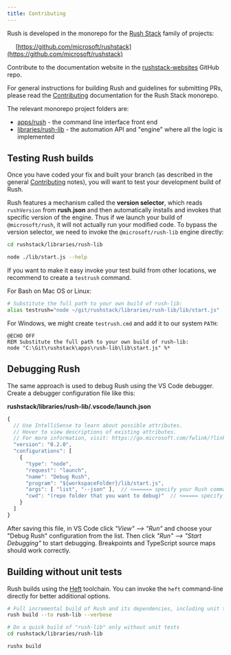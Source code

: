 ```yaml
---
title: Contributing
---
```


Rush is developed in the monorepo for the [Rush Stack](https://rushstack.io/) family of projects:

&nbsp;&nbsp;&nbsp;&nbsp; [https://github.com/microsoft/rushstack](https://github.com/microsoft/rushstack)

Contribute to the documentation website in the
[rushstack-websites](https://github.com/microsoft/rushstack-websites/tree/main/websites/rushjs.io) GitHub repo.

For general instructions for building Rush and guidelines for submitting PRs, please read the
[Contributing](https://rushstack.io/pages/contributing/get_started/) documentation for the Rush Stack
monorepo.

The relevant monorepo project folders are:

- [apps/rush](https://github.com/microsoft/rushstack/tree/main/apps/rush) - the command line interface front end
- [libraries/rush-lib](https://github.com/microsoft/rushstack/tree/main/libraries/rush-lib) - the automation API and "engine" where all the logic is implemented

## Testing Rush builds

Once you have coded your fix and built your branch (as described in the general [Contributing](https://rushstack.io/pages/contributing/get_started/) notes), you will want to test your development build of Rush.

Rush features a mechanism called the **version selector**, which reads `rushVersion` from **rush.json** and then automatically installs and invokes that specific version of the engine. Thus if we launch your build of `@microsoft/rush`, it will not actually run your modified code. To bypass the version selector, we need to invoke the `@microsoft/rush-lib` engine directly:

```bash
cd rushstack/libraries/rush-lib

node ./lib/start.js --help
```

If you want to make it easy invoke your test build from other locations, we recommend to create a `testrush` command.

For Bash on Mac OS or Linux:

```bash
# Substitute the full path to your own build of rush-lib:
alias testrush="node ~/git/rushstack/libraries/rush-lib/lib/start.js"
```

For Windows, we might create `testrush.cmd` and add it to our system `PATH`:

```
@ECHO OFF
REM Substitute the full path to your own build of rush-lib:
node "C:\Git\rushstack\apps\rush-lib\lib\start.js" %*
```

## Debugging Rush

The same approach is used to debug Rush using the VS Code debugger. Create a debugger configuration file like this:

**rushstack/libraries/rush-lib/.vscode/launch.json**

```js
{
  // Use IntelliSense to learn about possible attributes.
  // Hover to view descriptions of existing attributes.
  // For more information, visit: https://go.microsoft.com/fwlink/?linkid=830387
  "version": "0.2.0",
  "configurations": [
    {
      "type": "node",
      "request": "launch",
      "name": "Debug Rush",
      "program": "${workspaceFolder}/lib/start.js",
      "args": [ "list", "--json" ],  // <====== specify your Rush command line arguments here
      "cwd": "(repo folder that you want to debug)"  // <===== specify your target working folder here
    }
  ]
}
```

After saving this file, in VS Code click _"View" --> "Run"_ and choose your "Debug Rush" configuration from the list. Then click _"Run" --> "Start Debugging"_ to start debugging. Breakpoints and TypeScript source maps should work correctly.

## Building without unit tests

Rush builds using the [Heft](https://heft.rushstack.io/) toolchain. You can invoke the `heft` command-line directly for better additional options.

```bash
# Full incremental build of Rush and its dependencies, including unit tests
rush build --to rush-lib --verbose

# Do a quick build of "rush-lib" only without unit tests
cd rushstack/libraries/rush-lib

rushx build
```
